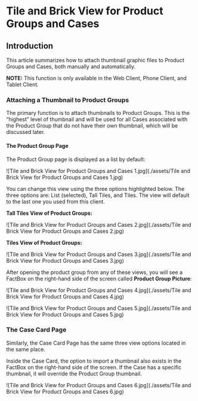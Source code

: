 # Tile and Brick View for Product Groups and Cases

## Introduction

This article summarizes how to attach thumbnail graphic files to Product Groups and Cases, both manually and automatically.

**NOTE:** This function is only available in the Web Client, Phone Client, and Tablet Client.

### Attaching a Thumbnail to Product Groups

The primary function is to attach thumbnails to Product Groups. This is the “highest” level of thumbnail and will be used for all Cases associated with the Product Group that do not have their own thumbnail, which will be discussed later.

#### The Product Group Page

The Product Group page is displayed as a list by default:

![Tile and Brick View for Product Groups and Cases 1.jpg](./assets/Tile and Brick View for Product Groups and Cases 1.jpg)

You can change this view using the three options highlighted below. The three options are: List (selected), Tall Tiles, and Tiles. The view will default to the last one you used from this client.

**Tall Tiles View of Product Groups:**

![Tile and Brick View for Product Groups and Cases 2.jpg](./assets/Tile and Brick View for Product Groups and Cases 2.jpg)

**Tiles View of Product Groups:**

![Tile and Brick View for Product Groups and Cases 3.jpg](./assets/Tile and Brick View for Product Groups and Cases 3.jpg)

After opening the product group from any of these views, you will see a FactBox on the right-hand side of the screen called **Product Group Picture**:

![Tile and Brick View for Product Groups and Cases 4.jpg](./assets/Tile and Brick View for Product Groups and Cases 4.jpg)

![Tile and Brick View for Product Groups and Cases 5.jpg](./assets/Tile and Brick View for Product Groups and Cases 5.jpg)

### The Case Card Page

Similarly, the Case Card Page has the same three view options located in the same place.

Inside the Case Card, the option to import a thumbnail also exists in the FactBox on the right-hand side of the screen. If the Case has a specific thumbnail, it will override the Product Group thumbnail.

![Tile and Brick View for Product Groups and Cases 6.jpg](./assets/Tile and Brick View for Product Groups and Cases 6.jpg)
